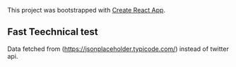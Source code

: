 This project was bootstrapped with [Create React App](https://github.com/facebook/create-react-app).

## Fast Teechnical test

Data fetched from (https://jsonplaceholder.typicode.com/) instead of twitter api.